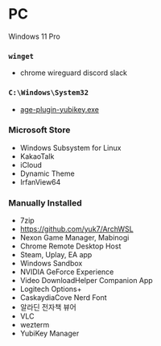 PC
========
Windows 11 Pro

### `winget`
- chrome wireguard discord slack

### `C:\Windows\System32`
- [age-plugin-yubikey.exe](https://github.com/str4d/age-plugin-yubikey)

### Microsoft Store
- Windows Subsystem for Linux
- KakaoTalk
- iCloud
- Dynamic Theme
- IrfanView64

### Manually Installed
- 7zip
- https://github.com/yuk7/ArchWSL
- Nexon Game Manager, Mabinogi
- Chrome Remote Desktop Host
- Steam, Uplay, EA app
- Windows Sandbox
- NVIDIA GeForce Experience
- Video DownloadHelper Companion App
- Logitech Options+
- CaskaydiaCove Nerd Font
- 알라딘 전자책 뷰어
- VLC
- wezterm
- YubiKey Manager
